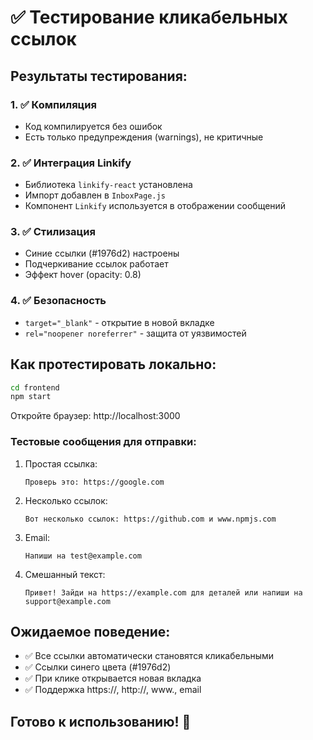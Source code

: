 # ✅ Тестирование кликабельных ссылок

## Результаты тестирования:

### 1. ✅ Компиляция
- Код компилируется без ошибок
- Есть только предупреждения (warnings), не критичные

### 2. ✅ Интеграция Linkify
- Библиотека `linkify-react` установлена
- Импорт добавлен в `InboxPage.js`
- Компонент `Linkify` используется в отображении сообщений

### 3. ✅ Стилизация
- Синие ссылки (#1976d2) настроены
- Подчеркивание ссылок работает
- Эффект hover (opacity: 0.8)

### 4. ✅ Безопасность
- `target="_blank"` - открытие в новой вкладке
- `rel="noopener noreferrer"` - защита от уязвимостей

## Как протестировать локально:

```bash
cd frontend
npm start
```

Откройте браузер: http://localhost:3000

### Тестовые сообщения для отправки:

1. Простая ссылка:
   ```
   Проверь это: https://google.com
   ```

2. Несколько ссылок:
   ```
   Вот несколько ссылок: https://github.com и www.npmjs.com
   ```

3. Email:
   ```
   Напиши на test@example.com
   ```

4. Смешанный текст:
   ```
   Привет! Зайди на https://example.com для деталей или напиши на support@example.com
   ```

## Ожидаемое поведение:

- ✅ Все ссылки автоматически становятся кликабельными
- ✅ Ссылки синего цвета (#1976d2)
- ✅ При клике открывается новая вкладка
- ✅ Поддержка https://, http://, www., email

## Готово к использованию! 🎉
